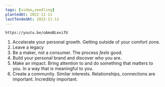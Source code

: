 ```yaml
---
tags: [video,seedling]
plantedAt: 2022-11-11
lastTendedAt: 2022-11-11
---
```


```vid
https://youtu.be/oAmoBLexifU
```

1. Accelerate your personal growth. Getting outside of your comfort zone.
2. Leave a legacy
3. Be a maker, not a consumer. The process *feels* good.
4. Build your personal brand and discover who you are.
5. Make an impact. Bring attention to and do something that matters to you. In a way that is meaningful to you.
6. Create a community. Similar interests. Relationships, connections are important. Incredibly important.
